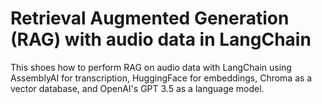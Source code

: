# Retrieval Augmented Generation (RAG) with audio data in LangChain

This shoes how to perform RAG on audio data with LangChain using AssemblyAI for transcription, HuggingFace for embeddings, Chroma as a vector database, and OpenAI's GPT 3.5 as a language model.

